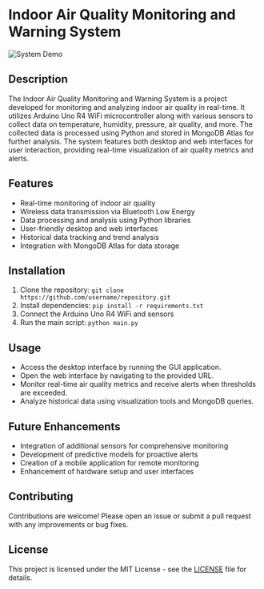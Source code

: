 # Indoor Air Quality Monitoring and Warning System

![System Demo](demo.gif)

## Description
The Indoor Air Quality Monitoring and Warning System is a project developed for monitoring and analyzing indoor air quality in real-time. It utilizes Arduino Uno R4 WiFi microcontroller along with various sensors to collect data on temperature, humidity, pressure, air quality, and more. The collected data is processed using Python and stored in MongoDB Atlas for further analysis. The system features both desktop and web interfaces for user interaction, providing real-time visualization of air quality metrics and alerts.

## Features
- Real-time monitoring of indoor air quality
- Wireless data transmission via Bluetooth Low Energy
- Data processing and analysis using Python libraries
- User-friendly desktop and web interfaces
- Historical data tracking and trend analysis
- Integration with MongoDB Atlas for data storage

## Installation
1. Clone the repository: `git clone https://github.com/username/repository.git`
2. Install dependencies: `pip install -r requirements.txt`
3. Connect the Arduino Uno R4 WiFi and sensors
4. Run the main script: `python main.py`

## Usage
- Access the desktop interface by running the GUI application.
- Open the web interface by navigating to the provided URL.
- Monitor real-time air quality metrics and receive alerts when thresholds are exceeded.
- Analyze historical data using visualization tools and MongoDB queries.

## Future Enhancements
- Integration of additional sensors for comprehensive monitoring
- Development of predictive models for proactive alerts
- Creation of a mobile application for remote monitoring
- Enhancement of hardware setup and user interfaces

## Contributing
Contributions are welcome! Please open an issue or submit a pull request with any improvements or bug fixes.

## License
This project is licensed under the MIT License - see the [LICENSE](LICENSE) file for details.
